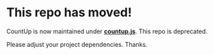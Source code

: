 # This repo has moved!

CountUp is now maintained under **[countup.js](https://www.npmjs.com/package/countup.js)**. This repo is deprecated.

Please adjust your project dependencies. Thanks.